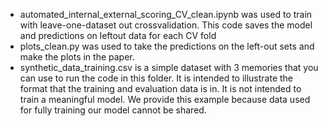 - automated_internal_external_scoring_CV_clean.ipynb was used to train with leave-one-dataset out crossvalidation. This code saves the model and predictions on leftout data for  each CV fold
- plots_clean.py was used to take the predictions on the left-out sets and make the plots in the paper.
- synthetic_data_training.csv is a simple dataset with 3 memories that you can use to run the code in this folder. It is intended to illustrate the format that the training and evaluation data is in. It is not intended to train a meaningful model. We provide this example because data used for fully training our model cannot be shared.



